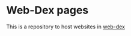 # Web-Dex pages

This is a repository to host websites in [web-dex](https://github.com/John-pix/Web-Dex)
